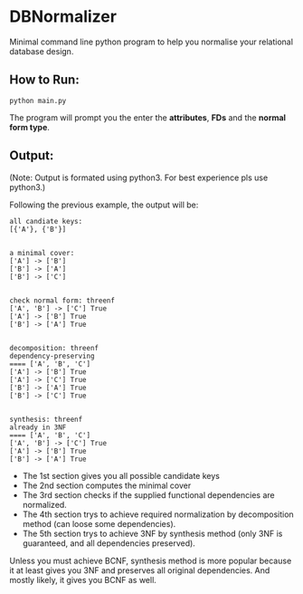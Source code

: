 # DBNormalizer
Minimal command line python program to help you normalise your relational database design.

[//]: # (## Before you Run:)

[//]: # (Modify the portion indicated in the main.py file according to comment &#40;YES pls modify inside the source code&#41;.)

[//]: # (The modification basically gives the following inputs:)

[//]: # (1. Set of variables in your database.)

[//]: # (2. List of functional dependencies implied in your database &#40;You don't have to list trivial ones&#41;.)

[//]: # (3. Set the normal form you want to test/achieve.)

[//]: # ()
[//]: # (An example of the inputs will be:)

[//]: # (```)

[//]: # (R = ['A','B', 'C'])

[//]: # (FD = [)

[//]: # (    [['A', 'B'], ['C']], )

[//]: # (    [['A'], ['B']], )

[//]: # (    [['B'], ['A']])

[//]: # (])

[//]: # (normalform = normalforms.threenf)

[//]: # (```)

## How to Run:
`python main.py`

The program will prompt you the enter the **attributes**, **FDs** and the **normal form type**.

## Output:
(Note: Output is formated using python3. For best experience pls use python3.)

Following the previous example, the output will be:
```
all candiate keys:
[{'A'}, {'B'}]


a minimal cover:
['A'] -> ['B']
['B'] -> ['A']
['B'] -> ['C']


check normal form: threenf
['A', 'B'] -> ['C'] True
['A'] -> ['B'] True
['B'] -> ['A'] True


decomposition: threenf 
dependency-preserving
==== ['A', 'B', 'C']
['A'] -> ['B'] True
['A'] -> ['C'] True
['B'] -> ['A'] True
['B'] -> ['C'] True


synthesis: threenf 
already in 3NF
==== ['A', 'B', 'C']
['A', 'B'] -> ['C'] True
['A'] -> ['B'] True
['B'] -> ['A'] True
```
* The 1st section gives you all possible candidate keys
* The 2nd section computes the minimal cover
* The 3rd section checks if the supplied functional dependencies are normalized.
* The 4th section trys to achieve required normalization by decomposition method (can loose some dependencies).
* The 5th section trys to achieve 3NF by synthesis method (only 3NF is guaranteed, and all dependencies preserved).

Unless you must achieve BCNF, synthesis method is more popular because it at least gives you 3NF and preserves 
all original dependencies. And mostly likely, it gives you BCNF as well.

